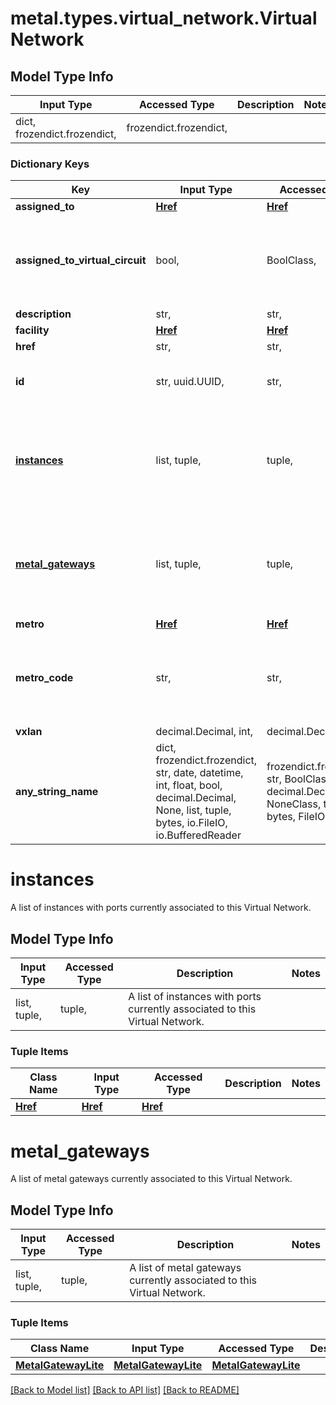 # metal.types.virtual_network.VirtualNetwork

## Model Type Info
Input Type | Accessed Type | Description | Notes
------------ | ------------- | ------------- | -------------
dict, frozendict.frozendict,  | frozendict.frozendict,  |  | 

### Dictionary Keys
Key | Input Type | Accessed Type | Description | Notes
------------ | ------------- | ------------- | ------------- | -------------
**assigned_to** | [**Href**](Href.md) | [**Href**](Href.md) |  | [optional] 
**assigned_to_virtual_circuit** | bool,  | BoolClass,  | True if the virtual network is attached to a virtual circuit. False if not. | [optional] 
**description** | str,  | str,  |  | [optional] 
**facility** | [**Href**](Href.md) | [**Href**](Href.md) |  | [optional] 
**href** | str,  | str,  |  | [optional] 
**id** | str, uuid.UUID,  | str,  |  | [optional] value must be a uuid
**[instances](#instances)** | list, tuple,  | tuple,  | A list of instances with ports currently associated to this Virtual Network. | [optional] 
**[metal_gateways](#metal_gateways)** | list, tuple,  | tuple,  | A list of metal gateways currently associated to this Virtual Network. | [optional] 
**metro** | [**Href**](Href.md) | [**Href**](Href.md) |  | [optional] 
**metro_code** | str,  | str,  | The Metro code of the metro in which this Virtual Network is defined. | [optional] 
**vxlan** | decimal.Decimal, int,  | decimal.Decimal,  |  | [optional] 
**any_string_name** | dict, frozendict.frozendict, str, date, datetime, int, float, bool, decimal.Decimal, None, list, tuple, bytes, io.FileIO, io.BufferedReader | frozendict.frozendict, str, BoolClass, decimal.Decimal, NoneClass, tuple, bytes, FileIO | any string name can be used but the value must be the correct type | [optional]

# instances

A list of instances with ports currently associated to this Virtual Network.

## Model Type Info
Input Type | Accessed Type | Description | Notes
------------ | ------------- | ------------- | -------------
list, tuple,  | tuple,  | A list of instances with ports currently associated to this Virtual Network. | 

### Tuple Items
Class Name | Input Type | Accessed Type | Description | Notes
------------- | ------------- | ------------- | ------------- | -------------
[**Href**](Href.md) | [**Href**](Href.md) | [**Href**](Href.md) |  | 

# metal_gateways

A list of metal gateways currently associated to this Virtual Network.

## Model Type Info
Input Type | Accessed Type | Description | Notes
------------ | ------------- | ------------- | -------------
list, tuple,  | tuple,  | A list of metal gateways currently associated to this Virtual Network. | 

### Tuple Items
Class Name | Input Type | Accessed Type | Description | Notes
------------- | ------------- | ------------- | ------------- | -------------
[**MetalGatewayLite**](MetalGatewayLite.md) | [**MetalGatewayLite**](MetalGatewayLite.md) | [**MetalGatewayLite**](MetalGatewayLite.md) |  | 

[[Back to Model list]](../../README.md#documentation-for-models) [[Back to API list]](../../README.md#documentation-for-api-endpoints) [[Back to README]](../../README.md)


